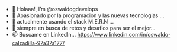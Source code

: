 - 👋 Holaaa!, I’m @oswaldogdevelops
- 👀 Apasionado por la programacion y las nuevas tecnologias ...
- 🌱 actualmente usando el stack M.E.R.N ...
- 💞️ siempre en busca de retos y desafios para ser el mejor...
- 📫 Buscame en LinkedIn... https://www.linkedin.com/in/oswaldo-calzadilla-97a37a177/

<!---
oswaldogdevelops/oswaldogdevelops is a ✨ special ✨ repository because its `README.md` (this file) appears on your GitHub profile.
You can click the Preview link to take a look at your changes.
--->
